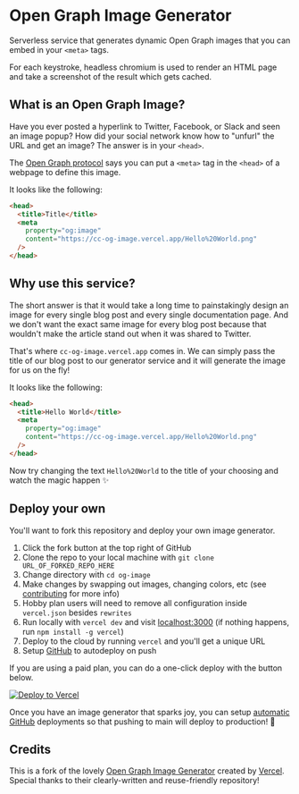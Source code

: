 # Open Graph Image Generator

Serverless service that generates dynamic Open Graph images that you can embed in your `<meta>` tags.

For each keystroke, headless chromium is used to render an HTML page and take a screenshot of the result which gets cached.

## What is an Open Graph Image?

Have you ever posted a hyperlink to Twitter, Facebook, or Slack and seen an image popup?
How did your social network know how to "unfurl" the URL and get an image?
The answer is in your `<head>`.

The [Open Graph protocol](http://ogp.me) says you can put a `<meta>` tag in the `<head>` of a webpage to define this image.

It looks like the following:

```html
<head>
  <title>Title</title>
  <meta
    property="og:image"
    content="https://cc-og-image.vercel.app/Hello%20World.png"
  />
</head>
```

## Why use this service?

The short answer is that it would take a long time to painstakingly design an image for every single blog post and every single documentation page. And we don't want the exact same image for every blog post because that wouldn't make the article stand out when it was shared to Twitter.

That's where `cc-og-image.vercel.app` comes in. We can simply pass the title of our blog post to our generator service and it will generate the image for us on the fly!

It looks like the following:

```html
<head>
  <title>Hello World</title>
  <meta
    property="og:image"
    content="https://cc-og-image.vercel.app/Hello%20World.png"
  />
</head>
```

Now try changing the text `Hello%20World` to the title of your choosing and watch the magic happen ✨

## Deploy your own

You'll want to fork this repository and deploy your own image generator.

1. Click the fork button at the top right of GitHub
2. Clone the repo to your local machine with `git clone URL_OF_FORKED_REPO_HERE`
3. Change directory with `cd og-image`
4. Make changes by swapping out images, changing colors, etc (see [contributing](https://github.com/vercel/og-image/blob/main/CONTRIBUTING.md) for more info)
5. Hobby plan users will need to remove all configuration inside `vercel.json` besides `rewrites`
6. Run locally with `vercel dev` and visit [localhost:3000](http://localhost:3000) (if nothing happens, run `npm install -g vercel`)
7. Deploy to the cloud by running `vercel` and you'll get a unique URL
8. Setup [GitHub](https://vercel.com/github) to autodeploy on push

If you are using a paid plan, you can do a one-click deploy with the button below.

[![Deploy to Vercel](https://vercel.com/button)](https://vercel.com/new/project?template=vercel/og-image)

Once you have an image generator that sparks joy, you can setup [automatic GitHub](https://vercel.com/github) deployments so that pushing to main will deploy to production! 🚀

## Credits

This is a fork of the lovely [Open Graph Image Generator](https://github.com/vercel/og-image) created by [Vercel](https:/vercel.com). Special thanks to their clearly-written and reuse-friendly repository!
